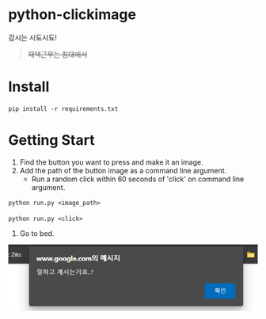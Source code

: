 # python-clickimage
감시는 시됴시됴!
> ~~재택근무는 침대에서~~

# Install 

```
pip install -r requirements.txt
```

# Getting Start
1. Find the button you want to press and make it an image.
2. Add the path of the button image as a command line argument.
   -  Run a random click within 60 seconds of 'click' on command line argument.
```
python run.py <image_path>

python run.py <click>
```
1. Go to bed.

![버튼눌러주는애](https://github.com/Zikx/python-clickimage/blob/master/img/mdimg.PNG)
